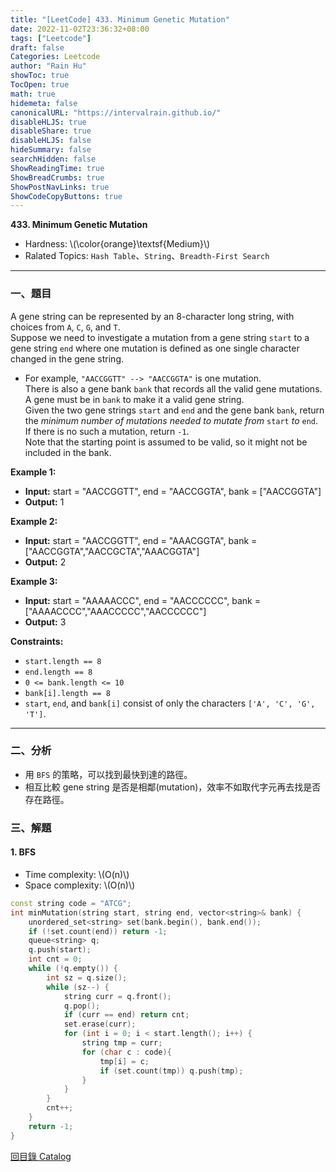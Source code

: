 ```yaml
---
title: "[LeetCode] 433. Minimum Genetic Mutation"
date: 2022-11-02T23:36:32+08:00
tags: ["Leetcode"]
draft: false
Categories: Leetcode
author: "Rain Hu"
showToc: true
TocOpen: true
math: true
hidemeta: false
canonicalURL: "https://intervalrain.github.io/"
disableHLJS: true
disableShare: true
disableHLJS: false
hideSummary: false
searchHidden: false
ShowReadingTime: true
ShowBreadCrumbs: true
ShowPostNavLinks: true
ShowCodeCopyButtons: true
---
```

**433. Minimum Genetic Mutation**
+ Hardness: \\(\color{orange}\textsf{Medium}\\)
+ Ralated Topics: `Hash Table`、`String`、`Breadth-First Search`
---
### 一、題目
A gene string can be represented by an 8-character long string, with choices from `A`, `C`, `G`, and `T`.  
Suppose we need to investigate a mutation from a gene string `start` to a gene string `end` where one mutation is defined as one single character changed in the gene string.
+ For example, `"AACCGGTT" --> "AACCGGTA"` is one mutation.  
There is also a gene bank `bank` that records all the valid gene mutations. A gene must be in `bank` to make it a valid gene string.  
Given the two gene strings `start` and `end` and the gene bank `bank`, return the *minimum number of mutations needed to mutate from* `start` *to* `end`. If there is no such a mutation, return `-1`.  
Note that the starting point is assumed to be valid, so it might not be included in the bank.

**Example 1:**  
+ **Input:** start = "AACCGGTT", end = "AACCGGTA", bank = ["AACCGGTA"]  
+ **Output:** 1  

**Example 2:**
+ **Input:** start = "AACCGGTT", end = "AAACGGTA", bank = ["AACCGGTA","AACCGCTA","AAACGGTA"]   
+ **Output:** 2

**Example 3:**
+ **Input:** start = "AAAAACCC", end = "AACCCCCC", bank = ["AAAACCCC","AAACCCCC","AACCCCCC"]
+ **Output:** 3

**Constraints:**
+ `start.length == 8`
+ `end.length == 8`
+ `0 <= bank.length <= 10`
+ `bank[i].length == 8`
+ `start`, `end`, and `bank[i]` consist of only the characters `['A', 'C', 'G', 'T']`.
---

### 二、分析
+ 用 `BFS` 的策略，可以找到最快到達的路徑。
+ 相互比較 gene string 是否是相鄰(mutation)，效率不如取代字元再去找是否存在路徑。

### 三、解題
#### 1. BFS
+ Time complexity: \\(O(n)\\)
+ Space complexity: \\(O(n)\\)
```C++
const string code = "ATCG";
int minMutation(string start, string end, vector<string>& bank) {
    unordered_set<string> set(bank.begin(), bank.end());
    if (!set.count(end)) return -1;
    queue<string> q;
    q.push(start);
    int cnt = 0;
    while (!q.empty()) {
        int sz = q.size();
        while (sz--) {
            string curr = q.front();
            q.pop();
            if (curr == end) return cnt;
            set.erase(curr);
            for (int i = 0; i < start.length(); i++) {
                string tmp = curr;
                for (char c : code){
                    tmp[i] = c;
                    if (set.count(tmp)) q.push(tmp);
                }
            }
        }
        cnt++;
    }
    return -1;
}
```
[回目錄 Catalog](/posts/leetcode)